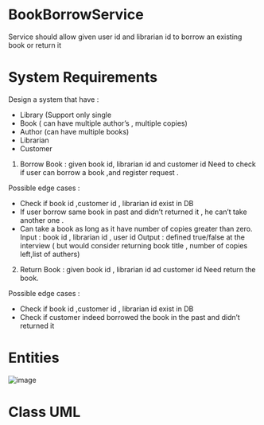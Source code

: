 # BookBorrowService
Service should allow given user id and librarian id to borrow an existing book or return it

# System Requirements 

Design a system that have :
-	Library (Support only single
-	Book ( can have multiple author’s , multiple copies)
-	Author (can have multiple books)
-	Librarian
-	Customer

1.	Borrow Book : given book id, librarian id and customer id
Need to check if user can borrow a book ,and register request .

Possible edge cases :
-	Check if book id ,customer id , librarian id exist in DB 
-	If user borrow same book in past and didn’t returned it , he can’t take another one .
-	Can take a book as long as it have number of copies greater than zero.
Input : book id , librarian id , user id 
Output : defined true/false at the interview ( but would consider returning book title , number of copies left,list of authers)

2.	Return Book : given book id , librarian id ad customer id 
Need return the book.

Possible edge cases :
-	Check if book id ,customer id , librarian id exist in DB 
-	Check if customer indeed borrowed the book in the past and didn’t returned it 

# Entities
![image](https://user-images.githubusercontent.com/18490274/110212879-2a0b8100-7ea6-11eb-9bee-d73cec232f46.png)

# Class UML 


